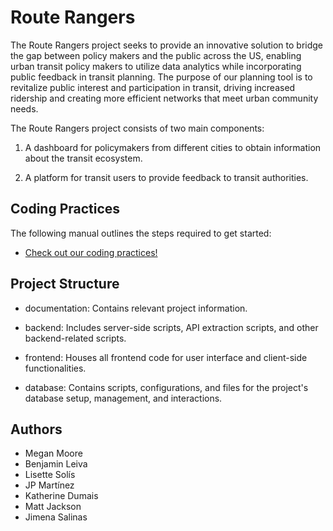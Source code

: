 # Route Rangers

The Route Rangers project seeks to provide an innovative solution to bridge the gap between policy makers and the public across the US, enabling urban transit policy makers to utilize data analytics while incorporating public feedback in transit planning. The purpose of our planning tool is to revitalize public interest and participation in transit, driving increased ridership and creating more efficient networks that meet urban community needs.

The Route Rangers project consists of two main components:

1. A dashboard for policymakers from different cities to obtain information about the transit ecosystem.
    
2. A platform for transit users to provide feedback to transit authorities. 

## Coding Practices

The following manual outlines the steps required to get started:

- [Check out our coding practices!](./documentation/code-standards.md)

## Project Structure

- documentation: Contains relevant project information.

- backend: Includes server-side scripts, API extraction scripts, and other backend-related scripts.

- frontend: Houses all frontend code for user interface and client-side functionalities.

- database: Contains scripts, configurations, and files for the project's database setup, management, and interactions.

## Authors

- Megan Moore
- Benjamin Leiva
- Lisette Solís
- JP Martínez
- Katherine Dumais
- Matt Jackson
- Jimena Salinas

